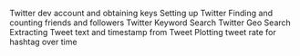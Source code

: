 Twitter dev account and obtaining keys
Setting up Twitter
Finding and counting friends and followers
Twitter Keyword Search
Twitter Geo Search
Extracting Tweet text and timestamp from Tweet
Plotting tweet rate for hashtag over time

